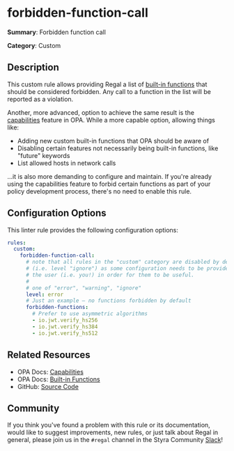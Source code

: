 # forbidden-function-call

**Summary**: Forbidden function call

**Category**: Custom

## Description

This custom rule allows providing Regal a list of
[built-in functions](https://www.openpolicyagent.org/docs/latest/policy-reference/#built-in-functions) that should be
considered forbidden. Any call to a function in the list will be reported as a violation.

Another, more advanced, option to achieve the same result is the
[capabilities](https://www.openpolicyagent.org/docs/latest/deployments/#capabilities) feature in OPA. While a more
capable option, allowing things like:

- Adding new custom built-in functions that OPA should be aware of
- Disabling certain features not necessarily being built-in functions, like "future" keywords
- List allowed hosts in network calls

...it is also more demanding to configure and maintain. If you're already using the capabilities feature
to forbid certain functions as part of your policy development process, there's no need to enable this rule.

## Configuration Options

This linter rule provides the following configuration options:

```yaml
rules:
  custom:
    forbidden-function-call:
      # note that all rules in the "custom" category are disabled by default
      # (i.e. level "ignore") as some configuration needs to be provided by
      # the user (i.e. you!) in order for them to be useful.
      #
      # one of "error", "warning", "ignore"
      level: error
      # Just an example — no functions forbidden by default
      forbidden-functions:
        # Prefer to use asymmetric algorithms
        - io.jwt.verify_hs256
        - io.jwt.verify_hs384
        - io.jwt.verify_hs512
```

## Related Resources

- OPA Docs: [Capabilities](https://www.openpolicyagent.org/docs/latest/deployments/#capabilities)
- OPA Docs: [Built-in Functions](https://www.openpolicyagent.org/docs/latest/policy-reference/#built-in-functions)
- GitHub: [Source Code](https://github.com/StyraInc/regal/blob/main/bundle/regal/rules/custom/forbidden-function-call/forbidden_function_call.rego)

## Community

If you think you've found a problem with this rule or its documentation, would like to suggest improvements, new rules,
or just talk about Regal in general, please join us in the `#regal` channel in the Styra Community
[Slack](https://inviter.co/styra)!
